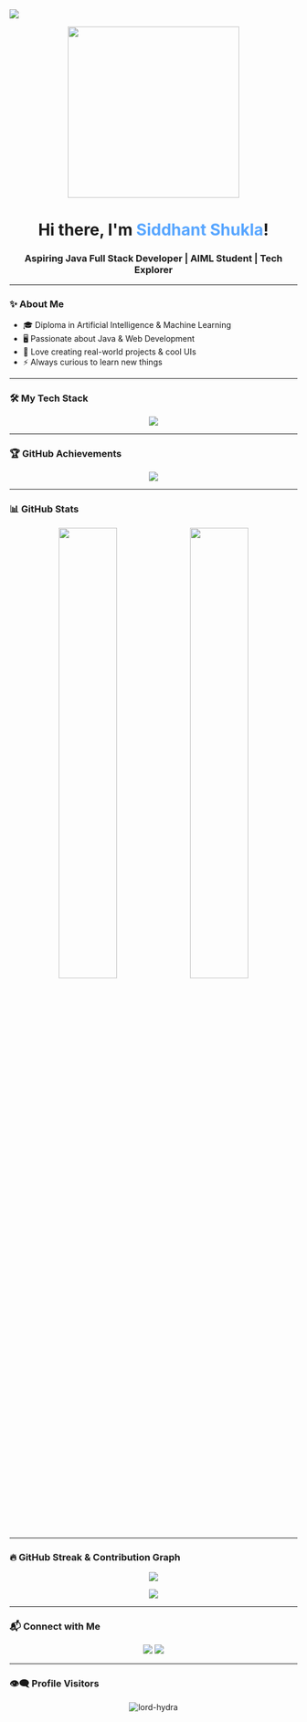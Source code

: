 <!-- Header GIF -->
<img src="https://readme-typing-svg.demolab.com/?lines=Hey!+I'm+Siddhant+Shukla;Java+Developer+|+Web+Developer;Coding+Is+My+Passion!&center=true&width=1000&height=60&color=58a6ff&vCenter=true&size=25" />

<p align="center">
  <img src="https://media.giphy.com/media/qgQUggAC3Pfv687qPC/giphy.gif" width="300" />
</p>

<h1 align="center">Hi there, I'm <span style="color:#58a6ff">Siddhant Shukla</span>!</h1>
<h3 align="center">Aspiring Java Full Stack Developer | AIML Student | Tech Explorer</h3>

---

### ✨ About Me
- 🎓 Diploma in Artificial Intelligence & Machine Learning
- 🖥️ Passionate about Java & Web Development
- 🚀 Love creating real-world projects & cool UIs
- ⚡ Always curious to learn new things

---

### 🛠️ My Tech Stack

<p align="center">
  <img src="https://skillicons.dev/icons?i=html,css,js,java,python,php,flutter,dart,c,cpp,mysql,git,github,linux,vscode&perline=9" />
</p>

---

### 🏆 GitHub Achievements

<p align="center">
  <img src="https://github-profile-trophy.vercel.app/?username=lord-hydra&theme=radical&no-frame=true&no-bg=true&margin-w=10" />
</p>

---

### 📊 GitHub Stats

<p align="center">
  <img src="https://github-readme-stats.vercel.app/api?username=lord-hydra&show_icons=true&theme=tokyonight" width="45%"/>
  <img src="https://github-readme-stats.vercel.app/api/top-langs/?username=lord-hydra&layout=compact&theme=tokyonight" width="45%" />
</p>

---

### 🔥 GitHub Streak & Contribution Graph

<p align="center">
  <img src="https://github-readme-streak-stats.herokuapp.com?user=lord-hydra&theme=tokyonight&hide_border=true" />
</p>

<p align="center">
  <img src="https://activity-graph.herokuapp.com/graph?username=lord-hydra&bg_color=0d1117&color=58a6ff&line=58a6ff&point=ffffff&area=true&hide_border=true" />
</p>

---

### 📬 Connect with Me

<p align="center">
  <a href="mailto:siddhantxyz@gmail.com"><img src="https://img.shields.io/badge/Gmail-%23D14836.svg?style=for-the-badge&logo=gmail&logoColor=white"/></a>
  <a href="https://www.linkedin.com/in/siddhant-shukla-xxxxxxx"><img src="https://img.shields.io/badge/LinkedIn-%230077B5.svg?style=for-the-badge&logo=linkedin&logoColor=white"/></a>
</p>

---

### 👁️‍🗨️ Profile Visitors

<p align="center">
  <img src="https://komarev.com/ghpvc/?username=lord-hydra&label=Profile%20views&color=0e75b6&style=flat" alt="lord-hydra" />
</p>


